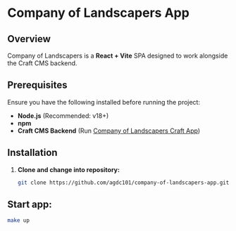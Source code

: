 # Company of Landscapers App  

## Overview  
Company of Landscapers is a **React + Vite** SPA designed to work alongside the Craft CMS backend.

## Prerequisites  
Ensure you have the following installed before running the project:  
- **Node.js** (Recommended: v18+)  
- **npm**
- **Craft CMS Backend** (Run [Company of Landscapers Craft App](https://github.com/agdc101/company-of-landscapers/))  

## Installation  
1. **Clone and change into repository:**  
   ```bash
   git clone https://github.com/agdc101/company-of-landscapers-app.git && cd company-of-landscapers-app

   ```

## Start app:
```bash
make up
```
